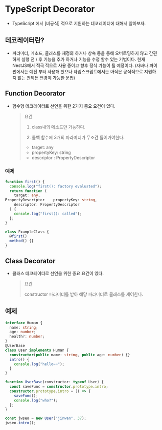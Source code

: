 # TypeScript Decorator

- TypeScript 에서 [비공식] 적으로 지원하는 데코레이터에 대해서 알아보자.

## 데코레이터란?

- 파라미터, 메소드, 클래스를 재정의 하거나 상속 등을 통해 오버로딩하지 않고 간편하게 실행 전 / 후 기능을 추가 하거나 기능을 수정 할수 있는 기법이다. 현재 NestJS에서 적극 적으로 사용 중이고 향후 정식 기능이 될 예정이다. (자바나 파이썬에서는 예전 부터 사용해 왔으나 타입스크립트에서는 아직은 공식적으로 지원하지 않는 언제든 변경이 가능한 문법)

## Function Decorator

- 함수형 데코레이터로 선언을 위한 2가지 중요 요건이 있다.
  > 요건
  >
  > 1. class내의 메소드만 가능하다.
  >
  > 2. 콜백 함수에 3개의 파라미터가 무조건 들어가야한다.
  >
  > - target: any
  > - propertyKey: string
  > - descriptor : PropertyDescriptor

### 예제

```typescript
function first() {
  console.log("first(): factory evaluated");
  return function (
    target: any,
PropertyDescriptor    propertyKey: string,
    descriptor: PropertyDescriptor
  ) {
    console.log("first(): called");
  };
}

class ExampleClass {
  @first()
  method() {}
}
```

## Class Decorator

- 클래스 데코레이터로 선언을 위한 중요 요건이 있다.
  > 요건
  >
  > constructor 파라미터를 받아 해당 파라미터로 클래스를 제어한다.

## 예제

```typescript
interface Human {
  name: string;
  age: number;
  health?: number;
}
@UserBase
class User implements Human {
  constructor(public name: string, public age: number) {}
  intro() {
    console.log("hello~~");
  }
}

function UserBase(constructor: typeof User) {
  const saveFunc = constructor.prototype.intro;
  constructor.prototype.intro = () => {
    saveFunc();
    console.log("who?");
  };
}

const jwseo = new User("jinwan", 37);
jwseo.intro();
```
